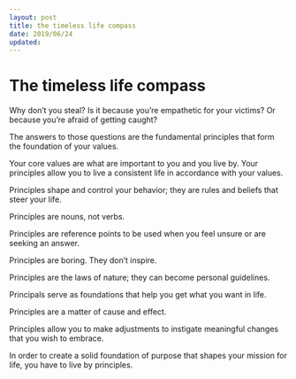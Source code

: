 ```yaml
---
layout: post
title: the timeless life compass
date: 2019/06/24
updated:
---
```


# The timeless life compass

Why don’t you steal? Is it because you’re empathetic for your victims? Or because you’re afraid of getting caught?

The answers to those questions are the fundamental principles that form the foundation of your values.

Your core values are what are important to you and you live by. Your principles allow you to live a consistent life in accordance with your values.

Principles shape and control your behavior; they are rules and beliefs that steer your life.

Principles are nouns, not verbs.

Principles are reference points to be used when you feel unsure or are seeking an answer.

Principles are boring. They don’t inspire.

Principles are the laws of nature; they can become personal guidelines.

Principals serve as foundations that help you get what you want in life.

Principles are a matter of cause and effect.

Principles allow you to make adjustments to instigate meaningful changes that you wish to embrace.

In order to create a solid foundation of purpose that shapes your mission for life, you have to live by principles.
